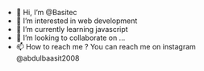 - 👋 Hi, I’m @Basitec
- 👀 I’m interested in web development
- 🌱 I’m currently learning javascript
- 💞️ I’m looking to collaborate on ...
- 📫 How to reach me ? You can reach me on instagram @abdulbaasit2008

<!---
Basitec/Basitec is a ✨ special ✨ repository because its `README.md` (this file) appears on your GitHub profile.
You can click the Preview link to take a look at your changes.
--->

